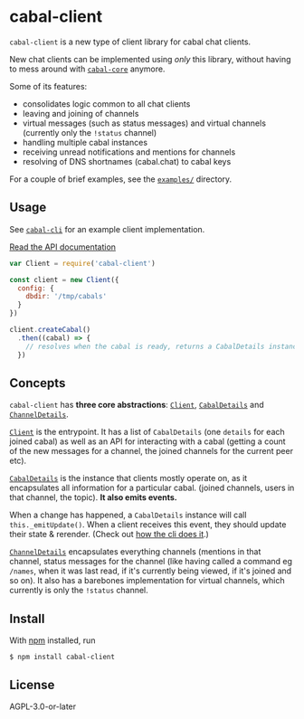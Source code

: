 
# cabal-client
`cabal-client` is a new type of client library for cabal chat clients.

New chat clients can be implemented using _only_ this library, without having
to mess around with [`cabal-core`](https://github.com/cabal-club/cabal-core/)
anymore.

Some of its features:
* consolidates logic common to all chat clients
* leaving and joining of channels
* virtual messages (such as status messages) and virtual channels (currently only the `!status` channel)
* handling multiple cabal instances
* receiving unread notifications and mentions for channels
* resolving of DNS shortnames (cabal.chat) to cabal keys

For a couple of brief examples, see the [`examples/`](examples/) directory.

## Usage
See [`cabal-cli`](https://github.com/cabal-club/cabal-cli/) for an example client implementation.

[Read the API documentation](./api.md)

```js
var Client = require('cabal-client')

const client = new Client({
  config: {
    dbdir: '/tmp/cabals'
  }
})

client.createCabal()
  .then((cabal) => {
    // resolves when the cabal is ready, returns a CabalDetails instance
  })
```

## Concepts

`cabal-client` has **three core abstractions**:
[`Client`](https://github.com/cabal-club/cabal-client/blob/master/src/client.js),
[`CabalDetails`](https://github.com/cabal-club/cabal-client/blob/master/src/cabal-details.js) and
[`ChannelDetails`](https://github.com/cabal-club/cabal-client/blob/master/src/channel-details.js).

[`Client`](https://github.com/cabal-club/cabal-client/blob/master/src/client.js) is the
entrypoint. It has a list of `CabalDetails` (one `details` for each joined cabal) as well as an API for interacting with
a cabal (getting a count of the new messages for a channel, the joined channels for the current peer etc).

[`CabalDetails`](https://github.com/cabal-club/cabal-client/blob/master/src/cabal-details.js) is the
instance that clients mostly operate on, as it encapsulates all information for a particular cabal. (joined channels,
users in that channel, the topic). **It also emits events.**

When a change has happened, a `CabalDetails` instance will call `this._emitUpdate()`. When a client receives this
event, they should update their state & rerender. (Check out [how the cli does
it](https://github.com/cabal-club/cabal-cli/pull/126).)

[`ChannelDetails`](https://github.com/cabal-club/cabal-client/blob/master/src/channel-details.js)
encapsulates everything channels (mentions in that channel, status messages for the channel (like having called a
command eg `/names`, when it was last read, if it's currently being viewed, if it's joined and so on). It also has a
barebones implementation for virtual channels, which currently is only the `!status` channel.

## Install

With [npm](https://npmjs.org/) installed, run

```
$ npm install cabal-client
```

## License

AGPL-3.0-or-later
